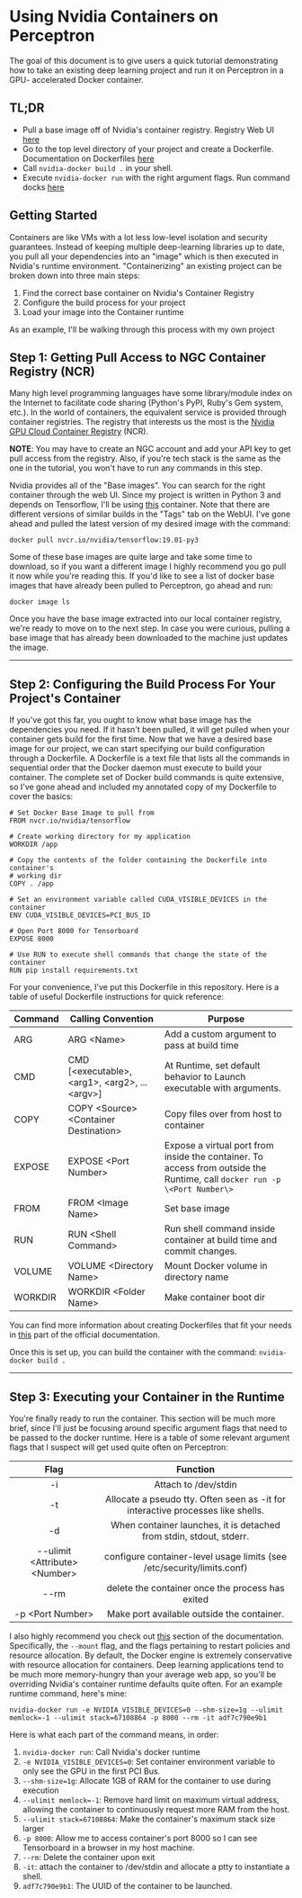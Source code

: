 # Using Nvidia Containers on Perceptron
The goal of this document is to give users a quick tutorial demonstrating how 
to take an existing deep learning project and run it on Perceptron in a GPU-
accelerated Docker container.


## TL;DR
* Pull a base image off of Nvidia's container registry. Registry Web UI [here](https://ngc.nvidia.com/catalog/containers)
* Go to the top level directory of your project and create a Dockerfile. Documentation on Dockerfiles [here](https://docs.docker.com/engine/reference/builder/)
* Call `nvidia-docker build .` in your shell. 
* Execute `nvidia-docker run` with the right argument flags. Run command docks [here](https://docs.docker.com/engine/reference/run/#general-form)

## Getting Started
Containers are like VMs with a lot less low-level isolation and security 
guarantees. Instead of keeping multiple deep-learning libraries up to date, 
you pull all your dependencies into an "image" which is then executed in 
Nvidia's runtime environment. "Containerizing" an existing project can be 
broken down into three main steps:

1. Find the correct base container on Nvidia's Container Registry
2. Configure the build process for your project
3. Load your image into the Container runtime

As an example, I'll be walking through this process with my own project

## Step 1: Getting Pull Access to NGC Container Registry (NCR)

Many high level programming languages have some library/module index on 
the Internet to facilitate code sharing (Python's PyPI, Ruby's Gem system, etc.). 
In the world of containers, the equivalent service is provided through container
registries. The registry that interests us the most is the [Nvidia GPU Cloud Container Registry](https://ngc.nvidia.com/containers) (NCR). 


**NOTE**: You may have to create an NGC account and add your API key to get
pull access from the registry. Also, if you're tech stack is the same as the 
one in the tutorial, you won't have to run any commands in this step.


Nvidia provides all of the "Base images". You can search for the right 
container through the web UI. Since my project is written in Python 3 and 
depends on Tensorflow, I'll be using [this](https://ngc.nvidia.com/catalog/containers/nvidia:tensorflow)
container. Note that there are different versions of similar builds in the 
"Tags" tab on the WebUI. I've gone ahead and pulled the latest version of 
my desired image with the command:


`docker pull nvcr.io/nvidia/tensorflow:19.01-py3`


Some of these base images are quite large and take some time to download, so 
if you want a different image I highly recommend you go pull it now while 
you're reading this. If you'd like to see a list of docker base images that 
have already been pulled to Perceptron, go ahead and run:


`docker image ls` 


Once you have the base image extracted into our local container registry, we're
ready to move on to the next step. In case you were curious, pulling a base image
that has already been downloaded to the machine just updates the image. 

--- 

## Step 2: Configuring the Build Process For Your Project's Container

If you've got this far, you ought to know what base image has the dependencies
you need. If it hasn't been pulled, it will get pulled when your container
gets build for the first time. Now that we have a desired base image for our 
project, we can start specifying our build configuration through a Dockerfile.
A Dockerfile is a text file that lists all the commands in sequential order that 
the Docker daemon must execute to build your container. The complete set of 
Docker build commands is quite extensive, so I've gone ahead and included my
annotated copy of my Dockerfile to cover the basics:

```
# Set Docker Base Image to pull from
FROM nvcr.io/nvidia/tensorflow

# Create working directory for my application
WORKDIR /app

# Copy the contents of the folder containing the Dockerfile into container's 
# working dir 
COPY . /app

# Set an environment variable called CUDA_VISIBLE_DEVICES in the container
ENV CUDA_VISIBLE_DEVICES=PCI_BUS_ID

# Open Port 8000 for Tensorboard
EXPOSE 8000

# Use RUN to execute shell commands that change the state of the container
RUN pip install requirements.txt
```

For your convenience, I've put this Dockerfile in this repository. Here is a
table of useful Dockerfile instructions for quick reference:

| Command 	| Calling Convention                             	        | Purpose                                                                                                                    	|
|---------	|--------------------------------------------------------	|----------------------------------------------------------------------------------------------------------------------------	|
| ARG     	| ARG \<Name\>                                             	| Add a custom argument to pass at build time                                                                                	|
| CMD     	| CMD [\<executable\>, \<arg1\>, \<arg2\>, ... \<argv\>]    | At Runtime, set default behavior to Launch executable with arguments.                                                         |
| COPY    	| COPY \<Source\> \<Container Destination\>              	| Copy files over from host to container                                                                                     	|
| EXPOSE  	| EXPOSE \<Port Number\>                           			| Expose a virtual port from inside the container. To access from outside the Runtime, call `docker run -p \<Port Number\>` 	|
| FROM    	| FROM \<Image Name\>                              			| Set base image                                                                                                             	|
| RUN     	| RUN \<Shell Command\>                            			| Run shell command inside container at build time and commit changes.                                                       	|
| VOLUME  	| VOLUME \<Directory Name\>                        			| Mount Docker volume in directory name                                                                                     	|
| WORKDIR 	| WORKDIR \<Folder Name\>                          			| Make container boot dir                                                                                                   	|
                                                                		
You can find more information about creating Dockerfiles that fit your needs 
in [this](https://docs.docker.com/engine/reference/builder/) part of 
the official documentation.

Once this is set up, you can build the container with the command:
`nvidia-docker build .`

---

## Step 3: Executing your Container in the Runtime

You're finally ready to run the container. This section will be much more 
brief, since I'll just be focusing around specific argument flags that 
need to be passed to the docker runtime. Here is a table of some relevant
argument flags that I suspect will get used quite often on Perceptron:

|                Flag               	|                                       Function                                       	|
|:---------------------------------:	|:------------------------------------------------------------------------------------:	|
|                 -i                	|                                 Attach to /dev/stdin                                 	|
|                 -t                	| Allocate a pseudo tty. Often seen as -it for interactive processes like shells. 	|
|                 -d                	|          When container launches, it is detached from stdin, stdout, stderr.         	|
| --ulimit \<Attribute\> \<Number\> 	| configure container-level usage limits (see /etc/security/limits.conf)               	|
| --rm                              	| delete the container once the process has exited                                     	|
| -p \<Port Number\>                 	| Make port available outside the container.                                        	|

I also highly recommend you check out 
[this](https://docs.docker.com/engine/reference/run/#general-form) section of 
the documentation. Specifically, the `--mount` flag, and the flags pertaining 
to restart policies and resource allocation. By default, the Docker engine is 
extremely conservative with resource allocation for containers.  Deep learning 
applications tend to be much more memory-hungry than your average web app,
so you'll be overriding Nvidia's container runtime defaults quite often. For 
an example runtime command, here's mine:

`nvidia-docker run -e NVIDIA_VISIBLE_DEVICES=0 --shm-size=1g --ulimit memlock=-1 --ulimit stack=67108864 -p 8000 --rm -it adf7c790e9b1`

Here is what each part of the command means, in order:
1. `nvidia-docker run`: Call Nvidia's docker runtime
2. `-e NVIDIA_VISIBLE_DEVICES=0`: Set container environment variable to only see the GPU in the first PCI Bus.
3. `--shm-size=1g`: Allocate 1GB of RAM for the container to use during execution
4. `--ulimit memlock=-1`: Remove hard limit on maximum virtual address, allowing the container to continuously request more RAM from the host.
5. `--ulimit stack=67108864`: Make the container's maximum stack size larger
6. `-p 8000`: Allow me to access container's port 8000 so I can see Tensorboard in a browser in my host machine. 
7. `--rm`: Delete the container upon exit
8. `-it`: attach the container to /dev/stdin and allocate a ptty to instantiate a shell.
9. `adf7c790e9b1`: The UUID of the container to be launched. 
